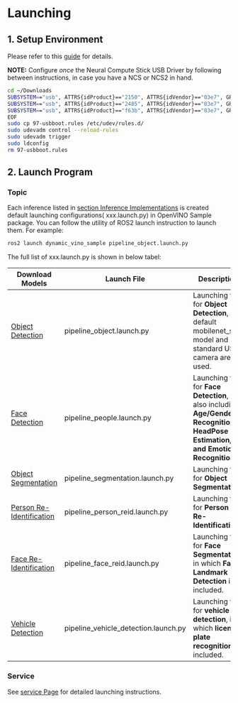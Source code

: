 # Launching
## 1. Setup Environment
Please refer to this [guide](https://github.com/intel/ros2_openvino_toolkit/blob/doc-ov.2020.3/doc/launching/set_environment.md) for details.

**NOTE:** Configure *once* the Neural Compute Stick USB Driver by following between instructions, in case you have a NCS or NCS2 in hand. 
   ```bash
   cd ~/Downloads
   SUBSYSTEM=="usb", ATTRS{idProduct}=="2150", ATTRS{idVendor}=="03e7", GROUP="users", MODE="0666",   ENV{ID_MM_DEVICE_IGNORE}="1"
   SUBSYSTEM=="usb", ATTRS{idProduct}=="2485", ATTRS{idVendor}=="03e7", GROUP="users", MODE="0666", ENV{ID_MM_DEVICE_IGNORE}="1"
   SUBSYSTEM=="usb", ATTRS{idProduct}=="f63b", ATTRS{idVendor}=="03e7", GROUP="users", MODE="0666", ENV{ID_MM_DEVICE_IGNORE}="1"
   EOF
   sudo cp 97-usbboot.rules /etc/udev/rules.d/
   sudo udevadm control --reload-rules
   sudo udevadm trigger
   sudo ldconfig
   rm 97-usbboot.rules
   ```
## 2. Launch Program
### Topic
Each inference listed in [section Inference Implementations](https://github.com/intel/ros2_openvino_toolkit/blob/doc-ov.2020.3/doc/tables_of_contents/supported_features/Supported_features.md#inference-implementations) is created default launching configurations( xxx.launch.py) in OpenVINO Sample package. You can follow the utility of ROS2 launch instruction to launch them. For example:
   ```bash
   ros2 launch dynamic_vino_sample pipeline_object.launch.py
   ```

The full list of xxx.launch.py is shown in below tabel:

|Download Models|Launch File|Description|
|---|---|---|
|[Object Detection](https://github.com/intel/ros2_openvino_toolkit/blob/doc-ov.2020.3/doc/inferences/Object_Detection.md)|pipeline_object.launch.py|Launching file for **Object Detection**, by default mobilenet_ssd model and standard USB camera are used.|
|[Face Detection](https://github.com/intel/ros2_openvino_toolkit/blob/doc-ov.2020.3/doc/inferences/Face_Detection.md)|pipeline_people.launch.py|Launching file for **Face Detection**, also including **Age/Gender Recognition, HeadPose Estimation, and Emotion Recognition**.|
|[Object Segmentation](https://github.com/intel/ros2_openvino_toolkit/blob/doc-ov.2020.3/doc/inferences/Object_Segmentation.md)|pipeline_segmentation.launch.py|Launching file for **Object Segmentation**.| 
|[Person Re-Identification](https://github.com/intel/ros2_openvino_toolkit/blob/doc-ov.2020.3/doc/inferences/People_Reidentification.md)|pipeline_person_reid.launch.py|Launching file for **Person Re-Identification**.| 
|[Face Re-Identification](https://github.com/intel/ros2_openvino_toolkit/blob/doc-ov.2020.3/doc/inferences/Face_Reidentification.md)|pipeline_face_reid.launch.py|Launching file for **Face Segmentation**, in which **Face Landmark Detection** is included.| 
|[Vehicle Detection](https://github.com/intel/ros2_openvino_toolkit/blob/doc-ov.2020.3/doc/inferences/Vehicle_Detection.md)|pipeline_vehicle_detection.launch.py|Launching file for **vehicle detection**, in which **license plate recognition** is included.|

### Service
See [service Page](https://github.com/intel/ros2_openvino_toolkit/blob/doc-ov.2020.3/doc/launching/service.md) for detailed launching instructions.
